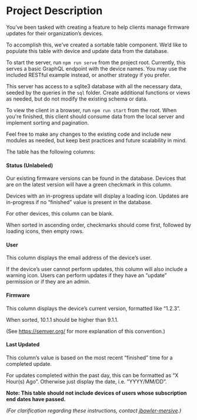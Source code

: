 # Project Description

You’ve been tasked with creating a feature to help clients manage firmware updates for their organization’s devices.

To accomplish this, we’ve created a sortable table component. We’d like to populate this table with device and update data from the database.

To start the server, run `npm run serve` from the project root. Currently, this serves a basic GraphQL endpoint with the device names. You may use the included RESTful example instead, or another strategy if you prefer.

This server has access to a sqlite3 database with all the necessary data, seeded by the queries in the `sql` folder. Create additional functions or views as needed, but do not modify the existing schema or data.

To view the client in a browser, run `npm run start` from the root. When you're finished, this client should consume data from the local server and implement sorting and pagination.

Feel free to make any changes to the existing code and include new modules as needed, but keep best practices and future scalability in mind.

The table has the following columns:

#### Status (Unlabeled)

Our existing firmware versions can be found in the database. Devices that are on the latest version will have a green checkmark in this column.

Devices with an in-progress update will display a loading icon. Updates are in-progress if no “finished” value is present in the database.

For other devices, this column can be blank.

When sorted in ascending order, checkmarks should come first, followed by loading icons, then empty rows.

#### User

This column displays the email address of the device’s user.

If the device’s user cannot perform updates, this column will also include a warning icon. Users can perform updates if they have an “update” permission or if they are an admin.

#### Firmware

This column displays the device’s current version, formatted like “1.2.3”.

When sorted, 10.1.1 should be higher than 9.1.1.

(See https://semver.org/ for more explanation of this convention.)

#### Last Updated

This column’s value is based on the most recent “finished” time for a completed update.

For updates completed within the past day, this can be formatted as “X Hour(s) Ago”. Otherwise just display the date, i.e. ”YYYY/MM/DD”.

**Note: This table should not include devices of users whose subscription end dates have passed.**

*(For clarification regarding these instructions, contact [jbowler-mersive](https://github.com/jbowler-mersive).)*
